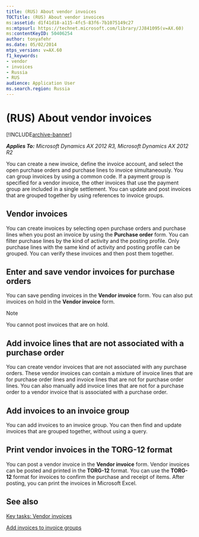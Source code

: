 ```yaml
---
title: (RUS) About vendor invoices
TOCTitle: (RUS) About vendor invoices
ms:assetid: d1f41d18-a115-4fc5-83f6-7b1075149c27
ms:mtpsurl: https://technet.microsoft.com/library/JJ841095(v=AX.60)
ms:contentKeyID: 50406254
author: tonyafehr
ms.date: 05/02/2014
mtps_version: v=AX.60
f1_keywords:
- vendor
- invoices
- Russia
- RUS
audience: Application User
ms.search.region: Russia
---
```


# (RUS) About vendor invoices 


[!INCLUDE[archive-banner](includes/archive-banner.md)]


_**Applies To:** Microsoft Dynamics AX 2012 R3, Microsoft Dynamics AX 2012 R2_

You can create a new invoice, define the invoice account, and select the open purchase orders and purchase lines to invoice simultaneously. You can group invoices by using a common code. If a payment group is specified for a vendor invoice, the other invoices that use the payment group are included in a single settlement. You can update and post invoices that are grouped together by using references to invoice groups.

## Vendor invoices

You can create invoices by selecting open purchase orders and purchase lines when you post an invoice by using the **Purchase order** form. You can filter purchase lines by the kind of activity and the posting profile. Only purchase lines with the same kind of activity and posting profile can be grouped. You can verify these invoices and then post them together.

## Enter and save vendor invoices for purchase orders

You can save pending invoices in the **Vendor invoice** form. You can also put invoices on hold in the **Vendor invoice** form.


> [!NOTE]
> <P>You cannot post invoices that are on hold.</P>



## Add invoice lines that are not associated with a purchase order

You can create vendor invoices that are not associated with any purchase orders. These vendor invoices can contain a mixture of invoice lines that are for purchase order lines and invoice lines that are not for purchase order lines. You can also manually add invoice lines that are not for a purchase order to a vendor invoice that is associated with a purchase order.

## Add invoices to an invoice group

You can add invoices to an invoice group. You can then find and update invoices that are grouped together, without using a query.

## Print vendor invoices in the TORG-12 format

You can post a vendor invoice in the **Vendor invoice** form. Vendor invoices can be posted and printed in the **TORG-12** format. You can use the **TORG-12** format for invoices to confirm the purchase and receipt of items. After posting, you can print the invoices in Microsoft Excel.

## See also

[Key tasks: Vendor invoices](key-tasks-vendor-invoices.md)

[Add invoices to invoice groups](add-invoices-to-invoice-groups.md)

  


